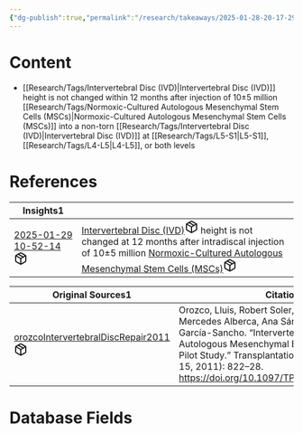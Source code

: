 ```yaml
---
{"dg-publish":true,"permalink":"/research/takeaways/2025-01-28-20-17-29/","updated":"2025-01-28T20:17:29-05:00"}
---
```


# Content
- [[Research/Tags/Intervertebral Disc (IVD)\|Intervertebral Disc (IVD)]] height is not changed within 12 months after injection of 10±5 million [[Research/Tags/Normoxic-Cultured Autologous Mesenchymal Stem Cells (MSCs)\|Normoxic-Cultured Autologous Mesenchymal Stem Cells (MSCs)]] into a non-torn [[Research/Tags/Intervertebral Disc (IVD)\|Intervertebral Disc (IVD)]] at [[Research/Tags/L5-S1\|L5-S1]], [[Research/Tags/L4-L5\|L4-L5]], or both levels
# References
<div><table class="dataview table-view-table"><thead class="table-view-thead"><tr class="table-view-tr-header"><th class="table-view-th"><span>Insights</span><span class="dataview small-text">1</span></th><th class="table-view-th"><span></span></th></tr></thead><tbody class="table-view-tbody"><tr><td><span><a data-tooltip-position="top" aria-label="Research/Insights/2025-01-29 10-52-14.md" data-href="Research/Insights/2025-01-29 10-52-14.md" href="Research/Insights/2025-01-29 10-52-14.md" class="internal-link" target="_blank" rel="noopener nofollow" fileclass-name="Research Links">2025-01-29 10-52-14</a><a class="metadata-menu fileclass-icon"><svg xmlns="http://www.w3.org/2000/svg" width="24" height="24" viewBox="0 0 24 24" fill="none" stroke="currentColor" stroke-width="2" stroke-linecap="round" stroke-linejoin="round" class="svg-icon lucide-package"><path d="m7.5 4.27 9 5.15"></path><path d="M21 8a2 2 0 0 0-1-1.73l-7-4a2 2 0 0 0-2 0l-7 4A2 2 0 0 0 3 8v8a2 2 0 0 0 1 1.73l7 4a2 2 0 0 0 2 0l7-4A2 2 0 0 0 21 16Z"></path><path d="m3.3 7 8.7 5 8.7-5"></path><path d="M12 22V12"></path></svg></a></span></td><td><span><a data-href="Intervertebral Disc (IVD)" href="Intervertebral Disc (IVD)" class="internal-link" target="_blank" rel="noopener nofollow" fileclass-name="Research Links">Intervertebral Disc (IVD)</a><a class="metadata-menu fileclass-icon"><svg xmlns="http://www.w3.org/2000/svg" width="24" height="24" viewBox="0 0 24 24" fill="none" stroke="currentColor" stroke-width="2" stroke-linecap="round" stroke-linejoin="round" class="svg-icon lucide-package"><path d="m7.5 4.27 9 5.15"></path><path d="M21 8a2 2 0 0 0-1-1.73l-7-4a2 2 0 0 0-2 0l-7 4A2 2 0 0 0 3 8v8a2 2 0 0 0 1 1.73l7 4a2 2 0 0 0 2 0l7-4A2 2 0 0 0 21 16Z"></path><path d="m3.3 7 8.7 5 8.7-5"></path><path d="M12 22V12"></path></svg></a> height is not changed at 12 months after intradiscal injection of 10±5 million <a data-href="Normoxic-Cultured Autologous Mesenchymal Stem Cells (MSCs)" href="Normoxic-Cultured Autologous Mesenchymal Stem Cells (MSCs)" class="internal-link" target="_blank" rel="noopener nofollow" fileclass-name="Research Links">Normoxic-Cultured Autologous Mesenchymal Stem Cells (MSCs)</a><a class="metadata-menu fileclass-icon"><svg xmlns="http://www.w3.org/2000/svg" width="24" height="24" viewBox="0 0 24 24" fill="none" stroke="currentColor" stroke-width="2" stroke-linecap="round" stroke-linejoin="round" class="svg-icon lucide-package"><path d="m7.5 4.27 9 5.15"></path><path d="M21 8a2 2 0 0 0-1-1.73l-7-4a2 2 0 0 0-2 0l-7 4A2 2 0 0 0 3 8v8a2 2 0 0 0 1 1.73l7 4a2 2 0 0 0 2 0l7-4A2 2 0 0 0 21 16Z"></path><path d="m3.3 7 8.7 5 8.7-5"></path><path d="M12 22V12"></path></svg></a></span></td></tr></tbody></table></div><div><table class="dataview table-view-table"><thead class="table-view-thead"><tr class="table-view-tr-header"><th class="table-view-th"><span>Original Sources</span><span class="dataview small-text">1</span></th><th class="table-view-th"><span>Citations</span></th></tr></thead><tbody class="table-view-tbody"><tr><td><span><a data-tooltip-position="top" aria-label="Research/Evidence Sources/orozcoIntervertebralDiscRepair2011.md" data-href="Research/Evidence Sources/orozcoIntervertebralDiscRepair2011.md" href="Research/Evidence Sources/orozcoIntervertebralDiscRepair2011.md" class="internal-link" target="_blank" rel="noopener nofollow" fileclass-name="Research Links">orozcoIntervertebralDiscRepair2011</a><a class="metadata-menu fileclass-icon"><svg xmlns="http://www.w3.org/2000/svg" width="24" height="24" viewBox="0 0 24 24" fill="none" stroke="currentColor" stroke-width="2" stroke-linecap="round" stroke-linejoin="round" class="svg-icon lucide-package"><path d="m7.5 4.27 9 5.15"></path><path d="M21 8a2 2 0 0 0-1-1.73l-7-4a2 2 0 0 0-2 0l-7 4A2 2 0 0 0 3 8v8a2 2 0 0 0 1 1.73l7 4a2 2 0 0 0 2 0l7-4A2 2 0 0 0 21 16Z"></path><path d="m3.3 7 8.7 5 8.7-5"></path><path d="M12 22V12"></path></svg></a></span></td><td><span>Orozco, Lluis, Robert Soler, Carles Morera, Mercedes Alberca, Ana Sánchez, and Javier García-Sancho. “Intervertebral Disc Repair by Autologous Mesenchymal Bone Marrow Cells: A Pilot Study.” Transplantation 92, no. 7 (October 15, 2011): 822–28. <a rel="noopener nofollow" class="external-link" href="https://doi.org/10.1097/TP.0b013e3182298a15" target="_blank">https://doi.org/10.1097/TP.0b013e3182298a15</a>.</span></td></tr></tbody></table></div>

# Database Fields